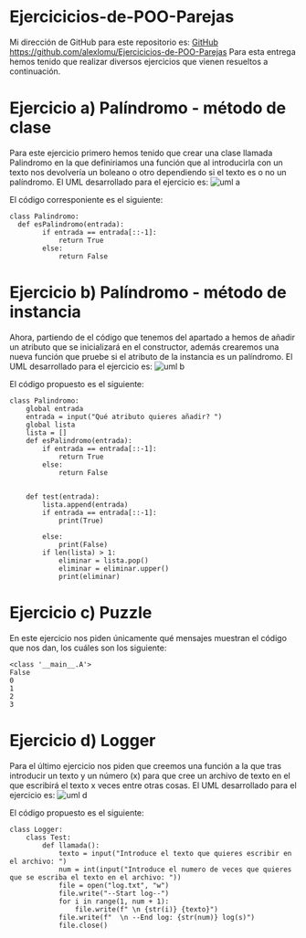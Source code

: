 # Ejercicicios-de-POO-Parejas
Mi dirección de GitHub para este repositorio es: [GitHub](https://github.com/alexlomu/Ejercicicios-de-POO-Parejas)
https://github.com/alexlomu/Ejercicicios-de-POO-Parejas
Para esta entrega hemos tenido que realizar diversos ejercicios que vienen resueltos a continuación.

# Ejercicio a) Palíndromo - método de clase
Para este ejercicio primero hemos tenido que crear una clase llamada Palindromo en la que definiriamos una función que al introducirla con un texto nos devolvería un boleano o otro dependiendo si el texto es o no un palíndromo.
El UML desarrollado para el ejercicio es:
![uml a](https://user-images.githubusercontent.com/91721507/159481810-55e9d7c3-286d-4d30-8920-9a1ed34d6197.PNG)


El código corresponiente es el siguiente:
```
class Palindromo:
  def esPalindromo(entrada):
        if entrada == entrada[::-1]:
            return True
        else:
            return False
```

# Ejercicio b) Palíndromo - método de instancia
Ahora, partiendo de el código que tenemos del apartado a hemos de añadir un atributo que se inicializará en el constructor, además crearemos una nueva función que pruebe si el atributo de la instancia es un palíndromo. 
El UML desarrollado para el ejercicio es:
![uml b](https://user-images.githubusercontent.com/91721507/159481864-41c4b417-41c6-445e-b746-268d48b2a0dd.PNG)


El código propuesto es el siguiente:
```
class Palindromo:
    global entrada
    entrada = input("Qué atributo quieres añadir? ")
    global lista
    lista = []
    def esPalindromo(entrada):
        if entrada == entrada[::-1]:
            return True
        else:
            return False
    
    
    def test(entrada):
        lista.append(entrada)
        if entrada == entrada[::-1]:
            print(True)
            
        else:
            print(False) 
        if len(lista) > 1:
            eliminar = lista.pop()
            eliminar = eliminar.upper()
            print(eliminar)
```

# Ejercicio c) Puzzle
En este ejercicio nos piden únicamente qué mensajes muestran el código que nos dan, los cuáles son los siguiente:
```
<class '__main__.A'>
False
0
1
2
3
```


# Ejercicio d) Logger
Para el último ejercicio nos piden que creemos una función a la que tras introducir un texto y un número (x) para que cree un archivo de texto en el que escribirá el texto x veces entre otras cosas. El UML desarrollado para el ejercicio es:
![uml d](https://user-images.githubusercontent.com/91721507/159482606-8b48a7dc-e2d7-44e2-9c54-34060e226a10.PNG)


El código propuesto es el siguiente:
```
class Logger:
    class Test:
        def llamada():
            texto = input("Introduce el texto que quieres escribir en el archivo: ")
            num = int(input("Introduce el numero de veces que quieres que se escriba el texto en el archivo: "))
            file = open("log.txt", "w")
            file.write("--Start log--")
            for i in range(1, num + 1):
                file.write(f" \n {str(i)} {texto}")
            file.write(f"  \n --End log: {str(num)} log(s)")
            file.close()
```
